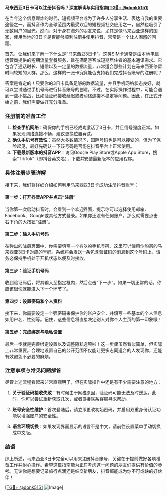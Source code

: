 **马来西亚3日卡可以注册抖音吗？深度解读与实用指南[[TG💪+ @donk5151](https://t.me/s/donk5151)]**

在当今这个信息爆炸的时代，短视频平台成为了许多人分享生活、表达自我的重要途径之一。而抖音作为全球范围内最受欢迎的短视频社交应用之一，自然也吸引了无数用户的目光。然而，对于身在海外的朋友来说，尤其是像马来西亚这样的国家，使用当地的3日卡是否能够顺利注册并使用抖音，常常是一个让人困惑的问题。

首先，让我们来了解一下什么是“马来西亚3日卡”。这类SIM卡通常是由本地电信运营商提供的短期流量套餐服务，旨在满足游客或短期居住者的基本通讯需求。它包含了通话时长、短信以及一定量的数据流量，非常适合那些计划在马来西亚停留时间较短的人群。那么，这样的一张卡究竟能否支持我们完成抖音账号的注册呢？

答案是肯定的！只要你的3日卡具备足够的数据流量，并且手机网络状态良好，就可以尝试通过手机号码进行抖音账号的创建。不过，在实际操作过程中，可能会遇到一些小挑战，比如验证码接收延迟或者网络连接不稳定等问题。因此，在正式开始之前，我们需要做好充分准备。

### 注册前的准备工作

1. **检查手机网络**：确保你的手机已经成功激活了3日卡，并且信号强度正常。如果发现网络连接不畅，建议更换位置再试。
2. **确认手机号有效性**：虽然大多数情况下，国际号码也是可以接受的，但为了保险起见，最好先确认一下该号码是否能在抖音平台上正常使用。
3. **下载最新版本的抖音APP**：访问Google Play Store或Apple App Store，搜索“TikTok”（即抖音英文名），下载并安装最新版本的应用程序。

### 具体注册步骤详解

接下来，我们将详细介绍如何利用马来西亚3日卡成功注册抖音账号：

#### 第一步：打开抖音APP并点击“注册”
当你第一次启动抖音时，会看到一个欢迎界面，提示你可以选择使用邮箱、Facebook、Google或其他方式登录。如果你还没有任何账户，那么就需要点击右下角的大按钮“注册”。

#### 第二步：输入手机号码
在弹出的注册页面中，你需要填写一个有效的手机号码。这里可以使用你购买的马来西亚3日卡对应的号码。系统将会发送一条包含验证码的消息到这个号码上，请务必保持手机处于开机状态以便及时接收。

#### 第三步：验证手机号码
收到验证码后，将其输入至指定框内，然后点击“下一步”。如果一切正常的话，你应该很快就能进入下一个环节了。

#### 第四步：设置密码和个人资料
接下来，你需要设定一个强密码来保护你的账户安全，并填写一些基本的个人信息如用户名、性别等。记住，这些信息将直接决定别人对你个人主页的第一印象哦！

#### 第五步：完成绑定与隐私设置
最后一步就是完善绑定设置以及调整隐私选项啦！这一步骤虽然看似简单，但实际上非常重要。合理地设置自己的公开范围不仅能让更多志同道合的人发现你，还能有效避免不必要的麻烦。

### 注意事项与常见问题解答

尽管上述流程看起来非常直观明了，但在实际操作中还是有不少需要注意的地方：

1. **关于验证码接收失败**：有时候由于网络原因，验证码可能无法及时送达。此时，你可以尝试重新获取几次，或者直接联系客服寻求帮助。
   
2. **账号安全性维护**：首次登陆后，请立即更改初始密码，并启用双重身份认证功能以增强账户的安全性。

3. **语言环境切换**：如果发现界面显示的语言不是中文，请前往设置菜单手动切换成中文版。

### 结语

综上所述，马来西亚3日卡完全可以用来注册抖音账号，关键在于提前做好各项准备工作并耐心操作。希望这篇指南能为正在考虑这一问题的朋友们提供有价值的参考。无论你是想要记录旅行点滴还是结交新朋友，抖音都能成为你不可或缺的好伙伴！

[[TG💪+ @donk5151](https://t.me/s/donk5151) ![Image](https://i.postimg.cc/rwNCRYN7/Snipaste-2025-04-30-17-27-05.png)]